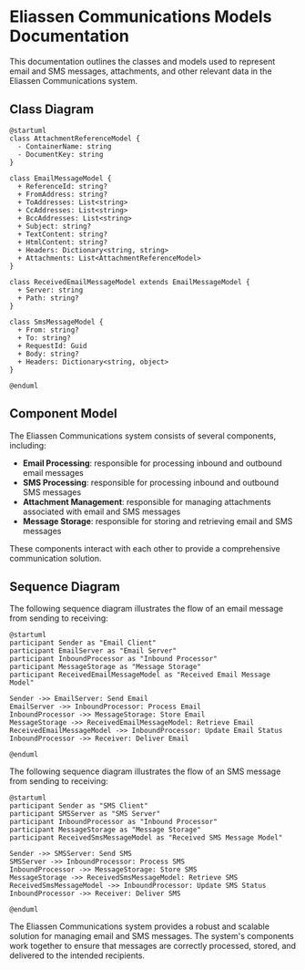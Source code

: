 # Eliassen Communications Models Documentation

This documentation outlines the classes and models used to represent email and SMS messages, attachments, and other relevant data in the Eliassen Communications system.

## Class Diagram

```plantuml
@startuml
class AttachmentReferenceModel {
  - ContainerName: string
  - DocumentKey: string
}

class EmailMessageModel {
  + ReferenceId: string?
  + FromAddress: string?
  + ToAddresses: List<string>
  + CcAddresses: List<string>
  + BccAddresses: List<string>
  + Subject: string?
  + TextContent: string?
  + HtmlContent: string?
  + Headers: Dictionary<string, string>
  + Attachments: List<AttachmentReferenceModel>
}

class ReceivedEmailMessageModel extends EmailMessageModel {
  + Server: string
  + Path: string?
}

class SmsMessageModel {
  + From: string?
  + To: string?
  + RequestId: Guid
  + Body: string?
  + Headers: Dictionary<string, object>
}

@enduml
```

## Component Model

The Eliassen Communications system consists of several components, including:

* **Email Processing**: responsible for processing inbound and outbound email messages
* **SMS Processing**: responsible for processing inbound and outbound SMS messages
* **Attachment Management**: responsible for managing attachments associated with email and SMS messages
* **Message Storage**: responsible for storing and retrieving email and SMS messages

These components interact with each other to provide a comprehensive communication solution.

## Sequence Diagram

The following sequence diagram illustrates the flow of an email message from sending to receiving:
```plantuml
@startuml
participant Sender as "Email Client"
participant EmailServer as "Email Server"
participant InboundProcessor as "Inbound Processor"
participant MessageStorage as "Message Storage"
participant ReceivedEmailMessageModel as "Received Email Message Model"

Sender ->> EmailServer: Send Email
EmailServer ->> InboundProcessor: Process Email
InboundProcessor ->> MessageStorage: Store Email
MessageStorage ->> ReceivedEmailMessageModel: Retrieve Email
ReceivedEmailMessageModel ->> InboundProcessor: Update Email Status
InboundProcessor ->> Receiver: Deliver Email

@enduml
```

The following sequence diagram illustrates the flow of an SMS message from sending to receiving:
```plantuml
@startuml
participant Sender as "SMS Client"
participant SMSServer as "SMS Server"
participant InboundProcessor as "Inbound Processor"
participant MessageStorage as "Message Storage"
participant ReceivedSmsMessageModel as "Received SMS Message Model"

Sender ->> SMSServer: Send SMS
SMSServer ->> InboundProcessor: Process SMS
InboundProcessor ->> MessageStorage: Store SMS
MessageStorage ->> ReceivedSmsMessageModel: Retrieve SMS
ReceivedSmsMessageModel ->> InboundProcessor: Update SMS Status
InboundProcessor ->> Receiver: Deliver SMS

@enduml
```

The Eliassen Communications system provides a robust and scalable solution for managing email and SMS messages. The system's components work together to ensure that messages are correctly processed, stored, and delivered to the intended recipients.